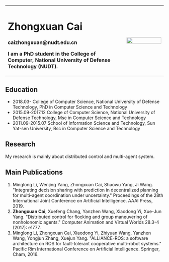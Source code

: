 <div>
<table border="0" frame="void">
  <tr>
    <td width="75%" frame="void">
      <h1>Zhongxuan Cai</h1>
      <p><b>caizhongxuan@nudt.edu.cn</b></p>
      <p><b>I am a PhD student in the College of Computer, National University of Defense Technology (NUDT).</b></p>
    </td>
    <td width="25%" frame="void">
      <img src="/photo.jpg" width="100%">
    </td>
  </tr>
</table>
</div>


## Education
- 2018.03- College of Computer Science, National University of Defense Technology, PhD in Computer Science and Technology
- 2015.09-2017.12 College of Computer Science, National University of Defense Technology, Msc in Computer Science and Technology
- 2011.09-2015.07 School of Information Science and Technology, Sun Yat-sen University, Bsc in Computer Science and Technology

## Research
My research is mainly about distributed control and multi-agent system.

## Main Publications
1. Minglong Li, Wenjing Yang, Zhongxuan Cai, Shaowu Yang, Ji Wang. "Integrating decision sharing with prediction in decentralized planning for multi-agent coordination under uncertainty." Proceedings of the 28th International Joint Conference on Artificial Intelligence. AAAI Press, 2019.
2. **Zhongxuan Cai**, Xuefeng Chang, Yanzhen Wang, Xiaodong Yi, Xue-Jun Yang. "Distributed control for flocking and group maneuvering of nonholonomic agents." Computer Animation and Virtual Worlds 28.3-4 (2017): e1777.
3. Minglong Li, Zhongxuan Cai, Xiaodong Yi, Zhiyuan Wang, Yanzhen Wang, Yongjun Zhang, Xuejun Yang. "ALLIANCE-ROS: a software architecture on ROS for fault-tolerant cooperative multi-robot systems." Pacific Rim International Conference on Artificial Intelligence. Springer, Cham, 2016.
